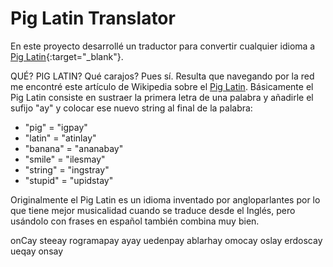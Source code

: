 # Pig Latin Translator
En este proyecto desarrollé un traductor para convertir cualquier idioma a [Pig Latin](https://en.wikipedia.org/wiki/Pig_Latin){:target="_blank"}.

QUÉ? PIG LATIN? Qué carajos? Pues sí. Resulta que navegando por la red me encontré este artículo de Wikipedia sobre el [Pig Latin](https://en.wikipedia.org/wiki/Pig_Latin). Básicamente el Pig Latin consiste en sustraer la primera letra de una palabra y añadirle el sufijo "ay" y colocar ese nuevo string al final de la palabra:

* "pig" = "igpay"
* "latin" = "atinlay"
* "banana" = "ananabay"
* "smile" = "ilesmay"
* "string" = "ingstray"
* "stupid" = "upidstay"

Originalmente el Pig Latin es un idioma inventado por angloparlantes por lo que tiene mejor musicalidad cuando se traduce desde el Inglés, pero usándolo con frases en español también combina muy bien. 

onCay steeay rogramapay ayay uedenpay ablarhay omocay oslay erdoscay ueqay onsay
